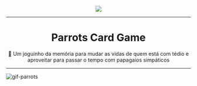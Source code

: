 
<div align="center">
  <img src="https://user-images.githubusercontent.com/39387376/152857258-8b2515d8-e356-4f25-ae8b-7c324324930a.png" />
</div>

<hr>

<h1 align="center">Parrots Card Game</h1>


<p align="center">🦜 Um joguinho da memória para mudar as vidas de quem está com tédio e aproveitar para passar o tempo com papagaios simpáticos</p>

<hr>

![gif-parrots](https://user-images.githubusercontent.com/39387376/152852752-00c9f76c-f119-4879-b2fe-7dc89f41b2ad.gif)
